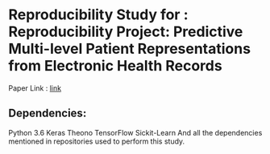 # Reproducibility Study for : Reproducibility Project: Predictive Multi-level Patient Representations from Electronic Health Records 
Paper Link : [link](https://arxiv.org/pdf/1911.05698v1.pdf)
## Dependencies:
Python 3.6
Keras
Theono
TensorFlow
Sickit-Learn
And all the dependencies mentioned in repositories used to perform this study.
